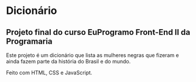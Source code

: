 # Dicionário

## Projeto final do curso EuProgramo Front-End II da Programaria

Este projeto é um dicionário que lista as mulheres negras que fizeram e ainda fazem parte da história do Brasil e do mundo.

Feito com HTML, CSS e JavaScript.